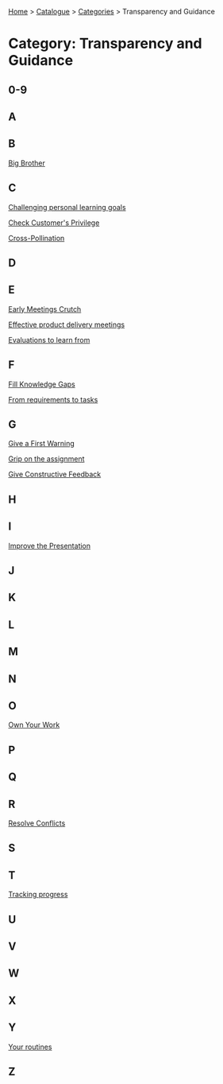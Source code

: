 [Home](../../README.md) > [Catalogue](../../Patterns_catalogue.md) > [Categories](categories.md) > Transparency and Guidance
# Category: Transparency and Guidance

## 0-9

## A

## B
[Big Brother](../Big_Brother.md)

## C
[Challenging personal learning
goals](../Challenging_personal_learning_goals.md)

[Check Customer's Privilege](../Check_Customers_Privilege.md)

[Cross-Pollination](../Cross-Pollination.md)

## D

## E
[Early Meetings Crutch](../Early_Meetings_Crutch.md)

[Effective product delivery
meetings](../Effective_product_delivery_meetings.md)

[Evaluations to learn from](../Evaluations_to_learn_from.md)

## F
[Fill Knowledge Gaps](../Fill_Knowledge_Gaps.md)

[From requirements to tasks](../From_requirements_to_tasks.md)

## G
[Give a First Warning](../Give_a_First_Warning.md)

[Grip on the assignment](../Grip_on_the_assignment.md)

[Give Constructive Feedback](../Give_Constructive_Feedback.md)

## H

## I
[Improve the Presentation](../Improve_the_Presentation.md)

## J

## K

## L

## M

## N

## O
[Own Your Work](../Own_Your_Work.md)

## P

## Q

## R
[Resolve Conflicts](../Resolve_Conflicts.md)

## S

## T
[Tracking progress](../Tracking_progress.md)

## U

## V

## W

## X

## Y
[Your routines](../Your_routines.md)

## Z
